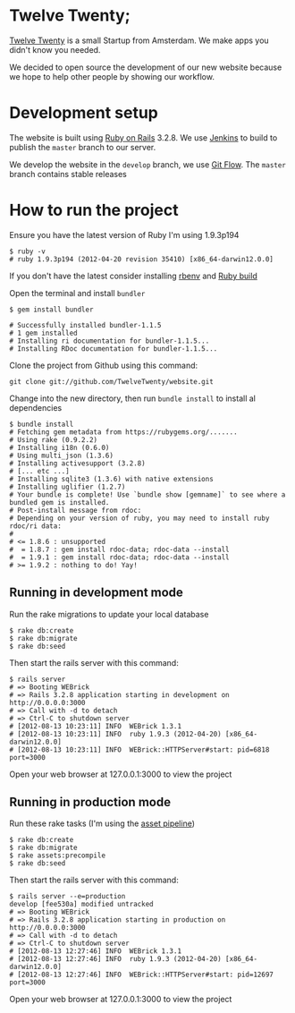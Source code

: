 # Twelve Twenty;

[Twelve Twenty](http://twelvetwenty.nl) is a small Startup from Amsterdam. We make apps you didn't know you needed.

We decided to open source the development of our new website because we hope to help other people by showing our workflow. 

# Development setup

The website is built using [Ruby on Rails](http://weblog.rubyonrails.org/2012/8/9/ann-rails-3-2-8-has-been-released/) 3.2.8. We use [Jenkins](http://jenkins-ci.org/) to build to publish the `master` branch to our server.

We develop the website in the `develop` branch, we use [Git Flow](https://github.com/nvie/gitflow/). The `master` branch contains stable releases

# How to run the project

Ensure you have the latest version of Ruby I'm using 1.9.3p194

    $ ruby -v
    # ruby 1.9.3p194 (2012-04-20 revision 35410) [x86_64-darwin12.0.0]

If you don't have the latest consider installing [rbenv](https://github.com/sstephenson/rbenv/#section_2) and [Ruby build](https://github.com/sstephenson/ruby-build#installation)

Open the terminal and install `bundler`

    $ gem install bundler

    # Successfully installed bundler-1.1.5
    # 1 gem installed
    # Installing ri documentation for bundler-1.1.5...
    # Installing RDoc documentation for bundler-1.1.5...


Clone the project from Github using this command:

    git clone git://github.com/TwelveTwenty/website.git

Change into the new directory, then run `bundle install` to install al dependencies 

    $ bundle install
    # Fetching gem metadata from https://rubygems.org/.......
    # Using rake (0.9.2.2) 
    # Installing i18n (0.6.0) 
    # Using multi_json (1.3.6) 
    # Installing activesupport (3.2.8) 
    # [... etc ...]
    # Installing sqlite3 (1.3.6) with native extensions 
    # Installing uglifier (1.2.7) 
    # Your bundle is complete! Use `bundle show [gemname]` to see where a bundled gem is installed.
    # Post-install message from rdoc:
    # Depending on your version of ruby, you may need to install ruby rdoc/ri data:
    # 
    # <= 1.8.6 : unsupported
    #  = 1.8.7 : gem install rdoc-data; rdoc-data --install
    #  = 1.9.1 : gem install rdoc-data; rdoc-data --install
    # >= 1.9.2 : nothing to do! Yay!


## Running in development mode

Run the rake migrations to update your local database

	$ rake db:create
	$ rake db:migrate
	$ rake db:seed	
	
Then start the rails server with this command:

    $ rails server
    # => Booting WEBrick
    # => Rails 3.2.8 application starting in development on http://0.0.0.0:3000
    # => Call with -d to detach
    # => Ctrl-C to shutdown server
    # [2012-08-13 10:23:11] INFO  WEBrick 1.3.1
    # [2012-08-13 10:23:11] INFO  ruby 1.9.3 (2012-04-20) [x86_64-darwin12.0.0]
    # [2012-08-13 10:23:11] INFO  WEBrick::HTTPServer#start: pid=6818 port=3000
    
Open your web browser at 127.0.0.1:3000 to view the project

## Running in production mode

Run these rake tasks (I'm using the [asset pipeline](http://guides.rubyonrails.org/asset_pipeline.html))

	$ rake db:create
	$ rake db:migrate
	$ rake assets:precompile
	$ rake db:seed

Then start the rails server with this command:

    $ rails server --e=production                                                                                                         develop [fee530a] modified untracked
    # => Booting WEBrick
    # => Rails 3.2.8 application starting in production on http://0.0.0.0:3000
    # => Call with -d to detach
    # => Ctrl-C to shutdown server
    # [2012-08-13 12:27:46] INFO  WEBrick 1.3.1
    # [2012-08-13 12:27:46] INFO  ruby 1.9.3 (2012-04-20) [x86_64-darwin12.0.0]
    # [2012-08-13 12:27:46] INFO  WEBrick::HTTPServer#start: pid=12697 port=3000

Open your web browser at 127.0.0.1:3000 to view the project